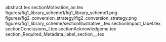 abstract.tex
sectionMotivation_an.tex
figures/fig1_library_scheme1/fig1_library_scheme1.png
figures/fig2_conversion_strategy/fig2_conversion_strategy.png
figures/fig1_library_scheme/sectionIllustrative_.tex
sectionImpact_label.tex
sectionConclusions_l.tex
sectionAcknowledgeme.tex
section_Required_Metadata_label_section__.tex
